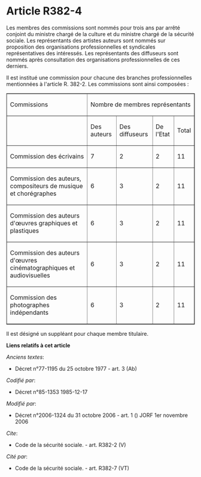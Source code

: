 # Article R382-4

Les membres des commissions sont nommés pour trois ans par arrêté conjoint du ministre chargé de la culture et du ministre
chargé de la sécurité sociale. Les représentants des artistes auteurs sont nommés sur proposition des organisations
professionnelles et syndicales représentatives des intéressés. Les représentants des diffuseurs sont nommés après
consultation des organisations professionnelles de ces derniers. 

Il est institué une commission pour chacune des branches professionnelles mentionnées à l'article R. 382-2. Les commissions
sont ainsi composées : 

<table align="center" width="605" border="1" cellpadding="0" cellspacing="0">
  <tbody>
    <tr>
      <td>

Commissions 

</td>
      <td colspan="4">

Nombre de membres représentants 

</td>
    </tr>
    <tr>
      <td valign="top">
      </td><td>

Des auteurs 

</td>
      <td>

Des diffuseurs 

</td>
      <td>

De l'Etat 

</td>
      <td>

Total 

</td>
    </tr>
    <tr>
      <td valign="top">

Commission des écrivains 

</td>
      <td>

7 

</td>
      <td>

2 

</td>
      <td>

2 

</td>
      <td>

11 

</td>
    </tr>
    <tr>
      <td valign="top">

Commission des auteurs, compositeurs de musique et chorégraphes 

</td>
      <td>

6 

</td>
      <td>

3 

</td>
      <td>

2 

</td>
      <td>

11 

</td>
    </tr>
    <tr>
      <td valign="top">

Commission des auteurs d'œuvres graphiques et plastiques 

</td>
      <td>

6 

</td>
      <td>

3 

</td>
      <td>

2 

</td>
      <td>

11 

</td>
    </tr>
    <tr>
      <td valign="top">

Commission des auteurs d'œuvres cinématographiques et audiovisuelles 

</td>
      <td>

6 

</td>
      <td>

3 

</td>
      <td>

2 

</td>
      <td>

11 

</td>
    </tr>
    <tr>
      <td valign="top">

Commission des photographes indépendants 

</td>
      <td>

6 

</td>
      <td>

3 

</td>
      <td>

2 

</td>
      <td>

11 

</td>
    </tr>
  </tbody>
</table>

Il est désigné un suppléant pour chaque membre titulaire.

**Liens relatifs à cet article**

_Anciens textes_:

  - Décret n°77-1195 du 25 octobre 1977 - art. 3 (Ab)

_Codifié par_:

  - Décret n°85-1353 1985-12-17

_Modifié par_:

  - Décret n°2006-1324 du 31 octobre 2006 - art. 1 () JORF 1er novembre 2006

_Cite_:

  - Code de la sécurité sociale. - art. R382-2 (V)

_Cité par_:

  - Code de la sécurité sociale. - art. R382-7 (VT)
